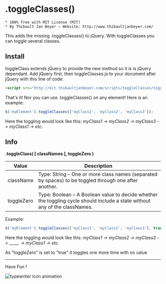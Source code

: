 # .toggleClasses()

 	* 100% free with MIT License (MIT)
 	* By Thibault Jan Beyer – Website: http://www.thibaultjanbeyer.com/

This adds the missing .toggleClasses() to jQuery. With toggleClasses you can toggle several classes.

Install
---------------

toggleClass extends jQuery to provide the new method so it is is jQuery dependant. Add jQuery first, then toggleClasses.js to your document after jQuery with this line of code:

```html
<script src="http://kit.thibaultjanbeyer.com/scripts/toggleClasses/toggleClasses.min.js"></script>
```

That's it! Nor you can use .toggleClasses() on any element! Here is an example:

```js
$('myElement').toggleClasses(['myClass1', 'myClass2', 'myClass3']);
```

Here the toggling would look like this: *myClass1 -> myClass2 -> myClass3 -> myClass1 -> etc.* 

Info
---------------------

**.toggleClass( [ classNames ], toggleZero )**

Value		  | Description
------------- | -------------
className	  | Type: String – One or more class names (separated by spaces) to be toggled through one after another.
toggleZero	  | Type: Boolean – A Boolean value to decide whether the toggling cycle should include a state without any of the classNames.

Example:

```js
$('myElement').toggleClasses(['myClass1', 'myClass2', 'myClass3'], true);
```
 
Here the toggling would look like this: *myClass1 -> myClass2 -> myClass3 -> _____ -> myClass1 -> etc.*  

As "toggleZero" is set to "true" it toggles one more time with no value

------------------
Have Fun !

![typewriter icon animation](http://kit.thibaultjanbeyer.com/tools/carousel-slider.js/typewriter.gif)